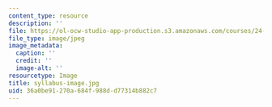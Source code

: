 ```yaml
---
content_type: resource
description: ''
file: https://ol-ocw-studio-app-production.s3.amazonaws.com/courses/24-118-paradox-and-infinity-spring-2019/36a0be91270a684f988dd77314b882c7_syllabus-image.jpg
file_type: image/jpeg
image_metadata:
  caption: ''
  credit: ''
  image-alt: ''
resourcetype: Image
title: syllabus-image.jpg
uid: 36a0be91-270a-684f-988d-d77314b882c7
---
```

